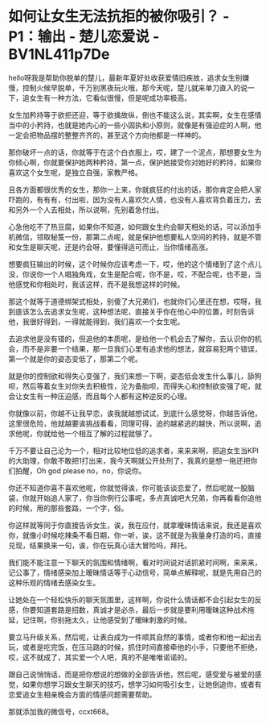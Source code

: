 # 如何让女生无法抗拒的被你吸引？ - P1：输出 - 楚儿恋爱说 - BV1NL411p7De

hello呀我是帮助你脱单的楚儿，最新年夏好处收获爱情旧疾故，追求女生别嫌慢，控制火候早脱单，千万别黑夜玩火哦，那今天呢，楚儿就来单刀直入的说一下，追女生有一种方法，它看似很慢，但是呢成功率极高。

女生加矜持等于欲拒还迎，等于欲擒故纵，倒也不能这么说，其实啊，女生在感情当中的小矜持，也就是她内心的一些小固执和小原则，就像是有强迫症的人啊，他一定会把物品摆的整整齐齐的，甚至这个方向他都是一样神的。

那你破坏一点的话，你就等于在这个白衣服上，哎，建了一个泥点，那想要女生为你倾心啊，你就要保护她两种矜持，第一点，保护她接受你对她好的矜持，如果你喜欢这个女生呢，是独立自强，家教严格。

且各方面都很优秀的女生，那你一上来，你就疯狂的付出的话，那你肯定会把人家吓跑的，有有有，付出啦，因为没有人喜欢欠人情，也没有人喜欢背负着压力，去和另外一个人去相处，所以说啊，先别着急付出。

心急他吃不了热豆腐，如果你不知道，如何跟女生约会聊天相处的话，可以添加手机微信，领取秘笈一份，那第二点呢，就是保护他想要私人空间的矜持，就是不管和女生是聊天呢，还是约会呀，要懂得适可而止，当你情绪高涨。

想要疯狂输出的时候，这个时候你应该考虑一下，哎，他的这个情绪到了这个点儿没，你说你一个人唱独角戏，女生是配合呢，你不是，哎，不配合呢，也不是，当他感觉和你相处时，我该这样，而不是我想这样的时候。

那这个就等于道德绑架式相处，别傻了大兄弟们，也就你们心里还在想，哎呀，我到底该怎么去追求女生呢，这种想法呢，直接关乎你在他心中的位置，时刻告诉他，我很好得到，一得就能得到，我们喜欢一个女生呢。

去追求他是没有错的，但追他的本质呢，是给他一个机会去了解你，去认识你的机会，而不是非要一个结果，那一旦我们心里有追求他的想法，就容易犯两个错误，第一个就是你的姿态变低了，那第二个呢。

就是你的控制欲和得失心变强了，我们来想一下啊，姿态低会发生什么事儿，舔狗呗，然后等着女生对你失去积极性，沦为备胎呗，而得失心和控制欲变强了呢，就会让女生有一种压迫感，而且每个人都有这种逆反的心理。

你就像以前，你越不让我早恋，诶我就越想试试，到底什么感觉呀，你越告诉他，这里很危险，他就越要诶挑战看看，同理可得，追的越紧逃的越快，所以说啊，追求他呢，你就给他一个相互了解的过程就够了。

千万不要让自己沦为一个，相对比较地位低的追求者，来来来啊，把追女生当KPI的大助理，你敢不敢把1打出来，我今天啊就公开处刑了，我真的是想一拖还把你们拍醒，Oh god please no，no，你说你。

你还不知道你喜不喜欢他呢，你就觉得诶，你可能该谈恋爱了，然后呢就一股脑袋，你就开始追人家了，你当你例行公事呢，多点真诚吧大兄弟，你再看看你追他的时候，用的那些套路，一个字，俗。

你这样就等同于你直接告诉女生，诶，我在应付，就拿暧昧情话来说，我还是喜欢你，就像小时候吃辣条不看日期，你一听，诶，这不就是为我量身打造的吗，直接兑现，结果换来一句，诶，你在玩真心话大冒险吗，拜托。

我们能不能注意一下聊天的氛围和情绪啊，看对时间说对话抓紧时间啊，来来来，记公事了，情绪感染加上暧昧情话等于心动信号，简单点解释呢，就是先用自己的这种乐观的情绪去感染女生。

让她处在一个轻松快乐的聊天氛围里，这样啊，你说什么情话都不会引起女生的反感，你要知道套路是招数，真诚才是必杀，最后一步就是要利用暧昧这种战术拖延，记住啊，你别拖太久，让他感受到了暧昧刺激的时候。

要立马升级关系，然后呢，让表白成为一件顺其自然的事情，或者你和他一起出去玩，或者是吃完饭，在压马路的时候，抓住时间直接牵他的小手，只要他不拒绝，哎，这不就成了，其实爱一个人吧，真的不是唯唯诺诺的。

跟自己说悄悄话，而是把你想说的想做的全部告诉他，然后呢，感受爱与被爱的感觉，如果你想学习跟女生聊天的技巧，想学习如何吸引女生，让她倒追你，或者有恋爱追女生相亲晚会方面的情感问题需要帮助。

那就添加我的微信号，ccxt668。